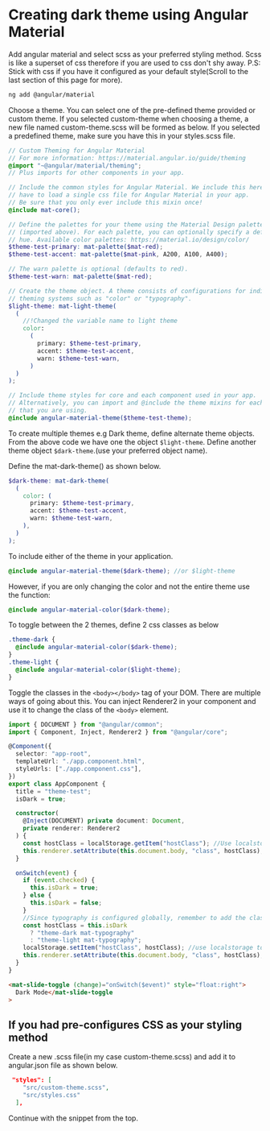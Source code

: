 # Creating dark theme using Angular Material

Add angular material and select scss as your preferred styling method. Scss is like a superset of css therefore if you are used to css don't shy away. P.S: Stick with css if you have it configured as your default style(Scroll to the last section of this page for more).

```bash
ng add @angular/material
```

Choose a theme. You can select one of the pre-defined theme provided or custom theme.
If you selected custom-theme when choosing a theme, a new file named custom-theme.scss will be formed as below.
If you selected a predefined theme, make sure you have this in your styles.scss file.

```scss
// Custom Theming for Angular Material
// For more information: https://material.angular.io/guide/theming
@import "~@angular/material/theming";
// Plus imports for other components in your app.

// Include the common styles for Angular Material. We include this here so that you only
// have to load a single css file for Angular Material in your app.
// Be sure that you only ever include this mixin once!
@include mat-core();

// Define the palettes for your theme using the Material Design palettes available in palette.scss
// (imported above). For each palette, you can optionally specify a default, lighter, and darker
// hue. Available color palettes: https://material.io/design/color/
$theme-test-primary: mat-palette($mat-red);
$theme-test-accent: mat-palette($mat-pink, A200, A100, A400);

// The warn palette is optional (defaults to red).
$theme-test-warn: mat-palette($mat-red);

// Create the theme object. A theme consists of configurations for individual
// theming systems such as "color" or "typography".
$light-theme: mat-light-theme(
  (
    //!Changed the variable name to light theme
    color:
      (
        primary: $theme-test-primary,
        accent: $theme-test-accent,
        warn: $theme-test-warn,
      )
  )
);

// Include theme styles for core and each component used in your app.
// Alternatively, you can import and @include the theme mixins for each component
// that you are using.
@include angular-material-theme($theme-test-theme);
```

To create multiple themes e.g Dark theme, define alternate theme objects. From the above code we have one the object `$light-theme`. Define another theme object `$dark-theme`.(use your preferred object name).

Define the mat-dark-theme() as shown below.

```scss
$dark-theme: mat-dark-theme(
  (
    color: (
      primary: $theme-test-primary,
      accent: $theme-test-accent,
      warn: $theme-test-warn,
    ),
  )
);
```

To include either of the theme in your application.

```scss
@include angular-material-theme($dark-theme); //or $light-theme
```

However, if you are only changing the color and not the entire theme use the function:

```scss
@include angular-material-color($dark-theme);
```

To toggle between the 2 themes, define 2 css classes as below

```scss
.theme-dark {
  @include angular-material-color($dark-theme);
}
.theme-light {
  @include angular-material-color($light-theme);
}
```

Toggle the classes in the `<body></body>` tag of your DOM.
There are multiple ways of going about this. You can inject Renderer2 in your component and use it to change the class of the `<body>` element.

```typescript
import { DOCUMENT } from "@angular/common";
import { Component, Inject, Renderer2 } from "@angular/core";

@Component({
  selector: "app-root",
  templateUrl: "./app.component.html",
  styleUrls: ["./app.component.css"],
})
export class AppComponent {
  title = "theme-test";
  isDark = true;

  constructor(
    @Inject(DOCUMENT) private document: Document,
    private renderer: Renderer2
  ) {
    const hostClass = localStorage.getItem("hostClass"); //Use localstorage to store the theme state on the clients browser
    this.renderer.setAttribute(this.document.body, "class", hostClass); // get the html element <body>
  }

  onSwitch(event) {
    if (event.checked) {
      this.isDark = true;
    } else {
      this.isDark = false;
    }
    //Since typography is configured globally, remember to add the class mat-typography(if you have your typography configured)
    const hostClass = this.isDark
      ? "theme-dark mat-typography"
      : "theme-light mat-typography";
    localStorage.setItem("hostClass", hostClass); //use localstorage to recall the users choice
    this.renderer.setAttribute(this.document.body, "class", hostClass);
  }
}
```

```html
<mat-slide-toggle (change)="onSwitch($event)" style="float:right">
  Dark Mode</mat-slide-toggle
>
```

## If you had pre-configures CSS as your styling method

Create a new .scss file(in my case custom-theme.scss) and add it to angular.json file as shown below.

```json
 "styles": [
    "src/custom-theme.scss",
    "src/styles.css"
  ],
```

Continue with the snippet from the top.
